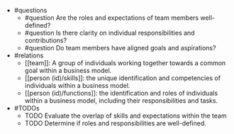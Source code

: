 - #questions
	- #question Are the roles and expectations of team members well-defined?
	- #question Is there clarity on individual responsibilities and contributions?
	- #question Do team members have aligned goals and aspirations?
- #relations
	- [[team]]: A group of individuals working together towards a common goal within a business model.
	- [[person (id)/skills]]: the unique identification and competencies of individuals within a business model.
	- [[person (id)/functions]]: the identification and roles of individuals within a business model, including their responsibilities and tasks.
- #TODOs
	- TODO Evaluate the overlap of skills and expectations within the team
	- TODO  Determine if roles and responsibilities are well-defined.